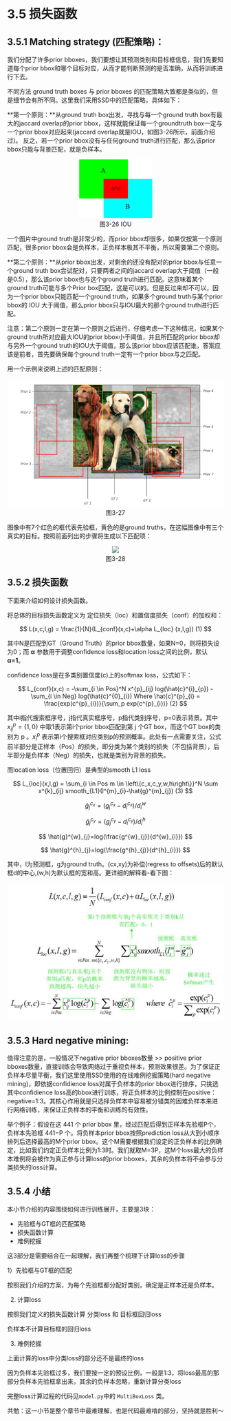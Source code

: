# 3.5 损失函数

## 3.5.1 Matching strategy (匹配策略)：

我们分配了许多prior bboxes，我们要想让其预测类别和目标框信息，我们先要知道每个prior bbox和哪个目标对应，从而才能判断预测的是否准确，从而将训练进行下去。

不同方法 ground truth boxes 与 prior bboxes 的匹配策略大致都是类似的，但是细节会有所不同。这里我们采用SSD中的匹配策略，具体如下：

**第一个原则：**从ground truth box出发，寻找与每一个ground truth box有最大的jaccard overlap的prior bbox，这样就能保证每一个groundtruth box一定与一个prior bbox对应起来(jaccard overlap就是IOU，如图3-26所示，前面介绍过)。 反之，若一个prior bbox没有与任何ground truth进行匹配，那么该prior bbox只能与背景匹配，就是负样本。

<div align=center>
<img src="../../markdown_imgs/chapter03/3-26.png">
</div>
<center>图3-26 IOU</center>

一个图片中ground truth是非常少的，而prior bbox却很多，如果仅按第一个原则匹配，很多prior bbox会是负样本，正负样本极其不平衡，所以需要第二个原则。

**第二个原则：**从prior bbox出发，对剩余的还没有配对的prior bbox与任意一个ground truth box尝试配对，只要两者之间的jaccard overlap大于阈值（一般是0.5），那么该prior bbox也与这个ground truth进行匹配。这意味着某个ground truth可能与多个Prior box匹配，这是可以的。但是反过来却不可以，因为一个prior bbox只能匹配一个ground truth，如果多个ground truth与某个prior bbox的 IOU 大于阈值，那么prior bbox只与IOU最大的那个ground truth进行匹配。

注意：第二个原则一定在第一个原则之后进行，仔细考虑一下这种情况，如果某个ground truth所对应最大IOU的prior bbox小于阈值，并且所匹配的prior bbox却与另外一个ground truth的IOU大于阈值，那么该prior bbox应该匹配谁，答案应该是前者，首先要确保每个ground truth一定有一个prior bbox与之匹配。

用一个示例来说明上述的匹配原则：

<div align=center>
<img src="../../markdown_imgs/chapter03/3-27.png">
</div>
<center>图3-27</center>

图像中有7个红色的框代表先验框，黄色的是ground truths，在这幅图像中有三个真实的目标。按照前面列出的步骤将生成以下匹配项：

<div align=center>
<img src="https://raw.githubusercontent.com/datawhalechina/dive-into-cv-pytorch/master/markdown_imgs/chapter03/3-28.png">
</div>
<center>图3-28</center>


## 3.5.2 损失函数

下面来介绍如何设计损失函数。

将总体的目标损失函数定义为 定位损失（loc）和置信度损失（conf）的加权和：

$$
L(x,c,l,g) = \frac{1}{N}(L_{conf}(x,c)+\alpha L_{loc} (x,l,g)) (1)
$$

其中N是匹配到GT（Ground Truth）的prior bbox数量，如果N=0，则将损失设为0；而 **α** 参数用于调整confidence loss和location loss之间的比例，默认 **α=1**。

confidence loss是在多类别置信度(c)上的softmax loss，公式如下：

$$
L_{conf}(x,c) = -\sum_{i \in Pos}^N x^{p}_{ij} log(\hat{c}^{i}_{p}) - \sum_{i \in Neg} log(\hat{c}^{0}_{i})  Where \hat{c}^{p}_{i} = \frac{exp(c^{p}_{i})}{\sum_p exp(c^{p}_{i})} (2)
$$

其中i指代搜索框序号，j指代真实框序号，p指代类别序号，p=0表示背景。其中$x^{p}_{ij}=\left\{1,0\right\}$ 中取1表示第i个prior bbox匹配到第 j 个GT box，而这个GT box的类别为 p 。$x^{p}_{i}$ 表示第i个搜索框对应类别p的预测概率。此处有一点需要关注，公式前半部分是正样本（Pos）的损失，即分类为某个类别的损失（不包括背景），后半部分是负样本（Neg）的损失，也就是类别为背景的损失。

而location loss（位置回归）是典型的smooth L1 loss

$$
L_{loc}(x,l,g) = \sum_{i \in Pos  m \in \left\{c_x,c_y,w,h\right\}}^N \sum x^{k}_{ij} smooth_{L1}(l^{m}_{i}-\hat{g}^{m}_{j}) (3)
$$

$$
\hat{g}^{c_x}_{j}=(g^{c_x}_{j}-d^{c_x}_{i})/d^{w}_{i}
$$

$$
\hat{g}^{c_y}_{j}=(g^{c_y}_{j}-d^{c_y}_{i})/d^{h}_{i}
$$

$$
\hat{g}^{w}_{j}=log(\frac{g^{w}_{j}}{d^{w}_{i}})
$$

$$
\hat{g}^{h}_{j}=log(\frac{g^{h}_{j}}{d^{h}_{i}})
$$

其中，l为预测框，g为ground truth。(cx,xy)为补偿(regress to offsets)后的默认框d的中心,(w,h)为默认框的宽和高。更详细的解释看-看下图：

<div align=center>
<img src="../../markdown_imgs/chapter03/3-33.jpg">
</div>



## 3.5.3 Hard negative mining:

值得注意的是，一般情况下negative prior bboxes数量 >> positive prior bboxes数量，直接训练会导致网络过于重视负样本，预测效果很差。为了保证正负样本尽量平衡，我们这里使用SSD使用的在线难例挖掘策略(hard negative mining)，即依据confidience loss对属于负样本的prior bbox进行排序，只挑选其中confidience loss高的bbox进行训练，将正负样本的比例控制在positive：negative=1:3。其核心作用就是只选择负样本中容易被分错类的困难负样本来进行网络训练，来保证正负样本的平衡和训练的有效性。

举个例子：假设在这 441 个 prior bbox 里，经过匹配后得到正样本先验框P个，负样本先验框 441−P 个。将负样本prior bbox按照prediction loss从大到小顺序排列后选择最高的M个prior bbox。这个M需要根据我们设定的正负样本的比例确定，比如我们约定正负样本比例为1:3时。我们就取M=3P，这M个loss最大的负样本难例将会被作为真正参与计算loss的prior bboxes，其余的负样本将不会参与分类损失的loss计算。

## 3.5.4 小结

本小节介绍的内容围绕如何进行训练展开，主要是3块：

- 先验框与GT框的匹配策略
- 损失函数计算
- 难例挖掘

这3部分是需要结合在一起理解，我们再整个梳理下计算loss的步骤

1）先验框与GT框的匹配

按照我们介绍的方案，为每个先验框都分配好类别，确定是正样本还是负样本。

2) 计算loss

按照我们定义的损失函数计算 分类loss 和 目标框回归loss

负样本不计算目标框的回归loss

3) 难例挖掘

上面计算的loss中分类loss的部分还不是最终的loss

因为负样本先验框过多，我们要按一定的预设比例，一般是1:3，将loss最高的那部分负样本先验框拿出来，其余的负样本忽略，重新计算分类loss

完整loss计算过程的代码见`model.py`中的 `MultiBoxLoss` 类。

共勉：这一小节是整个章节中最难理解，也是代码最难啃的部分，坚持就是胜利～


